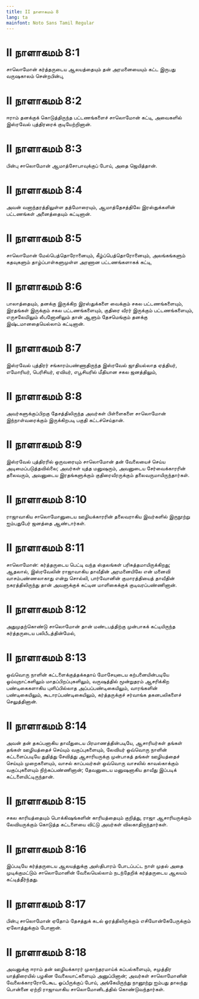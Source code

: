 ```yaml
---
title: II நாளாகமம் 8
lang: ta
mainfont: Noto Sans Tamil Regular
---
```


# II நாளாகமம் 8:1

சாலொமோன் கர்த்தருடைய ஆலயத்தையும் தன் அரமனையையும் கட்ட இருபது வருஷகாலம் சென்றபின்பு,

# II நாளாகமம் 8:2

ஈராம் தனக்குக் கொடுத்திருந்த பட்டணங்களைச் சாலொமோன் கட்டி, அவைகளில் இஸ்ரவேல் புத்திரரைக் குடியேற்றினான்.

# II நாளாகமம் 8:3

பின்பு சாலொமோன் ஆமாத்சோபாவுக்குப் போய், அதை ஜெயித்தான்.

# II நாளாகமம் 8:4

அவன் வனாந்தரத்திலுள்ள தத்மோரையும், ஆமாத்தேசத்திலே இரஸ்துக்களின் பட்டணங்கள் அனைத்தையும் கட்டினான்.

# II நாளாகமம் 8:5

சாலொமோன் மேல்பெத்தொரோனையும், கீழ்ப்பெத்தொரோனையும், அலங்கங்களும் கதவுகளும் தாழ்ப்பாள்களுமுள்ள அரணான பட்டணங்களாகக் கட்டி,

# II நாளாகமம் 8:6

பாலாத்தையும், தனக்கு இருக்கிற இரஸ்துக்களை வைக்கும் சகல பட்டணங்களையும், இரதங்கள் இருக்கும் சகல பட்டணங்களையும், குதிரை வீரர் இருக்கும் பட்டணங்களையும், எருசலேமிலும் லீபனோனிலும் தான் ஆளும் தேசமெங்கும் தனக்கு இஷ்டமானதையெல்லாம் கட்டினான்.

# II நாளாகமம் 8:7

இஸ்ரவேல் புத்திரர் சங்காரம்பண்ணாதிருந்த இஸ்ரவேல் ஜாதியல்லாத ஏத்தியர், எமோரியர், பெரிசியர், ஏவியர், எபூசியரில் மீதியான சகல ஜனத்திலும்,

# II நாளாகமம் 8:8

அவர்களுக்குப்பிறகு தேசத்திலிருந்த அவர்கள் பிள்ளைகளை சாலொமோன் இந்நாள்வரைக்கும் இருக்கிறபடி பகுதி கட்டச்செய்தான்.

# II நாளாகமம் 8:9

இஸ்ரவேல் புத்திரரில் ஒருவரையும் சாலொமோன் தன் வேலையைச் செய்ய அடிமைப்படுத்தவில்லை; அவர்கள் யுத்த மனுஷரும், அவனுடைய சேர்வைக்காரரின் தலைவரும், அவனுடைய இரதங்களுக்கும் குதிரைவீரருக்கும் தலைவருமாயிருந்தார்கள்.

# II நாளாகமம் 8:10

ராஜாவாகிய சாலொமோனுடைய ஊழியக்காரரின் தலைவராகிய இவர்களில் இருநூற்று ஐம்பதுபேர் ஜனத்தை ஆண்டார்கள்.

# II நாளாகமம் 8:11

சாலொமோன்: கர்த்தருடைய பெட்டி வந்த ஸ்தலங்கள் பரிசுத்தமாயிருக்கிறது; ஆதலால், இஸ்ரவேலின் ராஜாவாகிய தாவீதின் அரமனையிலே என் மனைவி வாசம்பண்ணலாகாது என்று சொல்லி, பார்வோனின் குமாரத்தியைத் தாவீதின் நகரத்திலிருந்து தான் அவளுக்குக் கட்டின மாளிகைக்குக் குடிவரப்பண்ணினான்.

# II நாளாகமம் 8:12

அதுமுதற்கொண்டு சாலொமோன் தான் மண்டபத்திற்கு முன்பாகக் கட்டியிருந்த கர்த்தருடைய பலிபீடத்தின்மேல்,

# II நாளாகமம் 8:13

ஒவ்வொரு நாளின் கட்டளைக்குத்தக்கதாய் மோசேயுடைய கற்பனையின்படியே ஓய்வுநாட்களிலும் மாதப்பிறப்புகளிலும், வருஷத்தில் மூன்றுதரம் ஆசரிக்கிற பண்டிகைகளாகிய புளிப்பில்லாத அப்பப்பண்டிகையிலும், வாரங்களின் பண்டிகையிலும், கூடாரப்பண்டிகையிலும், கர்த்தருக்குச் சர்வாங்க தகனபலிகளைச் செலுத்தினான்.

# II நாளாகமம் 8:14

அவன் தன் தகப்பனாகிய தாவீதுடைய பிரமாணத்தின்படியே, ஆசாரியர்கள் தங்கள் தங்கள் ஊழியத்தைச் செய்யும் வகுப்புகளையும், லேவியர் ஒவ்வொரு நாளின் கட்டளைப்படியே துதித்து சேவித்து ஆசாரியருக்கு முன்பாகத் தங்கள் ஊழியத்தைச் செய்யும் முறைகளையும், வாசல் காப்பவர்கள் ஒவ்வொரு வாசலில் காவல்காக்கும் வகுப்புகளையும் நிற்கப்பண்ணினான்; தேவனுடைய மனுஷனாகிய தாவீது இப்படிக் கட்டளையிட்டிருந்தான்.

# II நாளாகமம் 8:15

சகல காரியத்தையும் பொக்கிஷங்களின் காரியத்தையும் குறித்து, ராஜா ஆசாரியருக்கும் லேவியருக்கும் கொடுத்த கட்டளையை விட்டு அவர்கள் விலகாதிருந்தார்கள்.

# II நாளாகமம் 8:16

இப்படியே கர்த்தருடைய ஆலயத்துக்கு அஸ்திபாரம் போடப்பட்ட நாள் முதல் அதை முடிக்குமட்டும் சாலொமோனின் வேலையெல்லாம் நடந்தேறிக் கர்த்தருடைய ஆலயம் கட்டித்தீர்ந்தது.

# II நாளாகமம் 8:17

பின்பு சாலொமோன் ஏதோம் தேசத்துக் கடல் ஓரத்திலிருக்கும் எசியோன்கேபேருக்கும் ஏலோத்துக்கும் போனான்.

# II நாளாகமம் 8:18

அவனுக்கு ஈராம் தன் ஊழியக்காரர் முகாந்தரமாய்க் கப்பல்களையும், சமுத்திர யாத்திரையில் பழகின வேலையாட்களையும் அனுப்பினான்; அவர்கள் சாலொமோனின் வேலைக்காரரோடேகூட ஓப்பீருக்குப் போய், அங்கேயிருந்து நானூற்று ஐம்பது தாலந்து பொன்னை ஏற்றி ராஜாவாகிய சாலொமோனிடத்தில் கொண்டுவந்தார்கள்.

